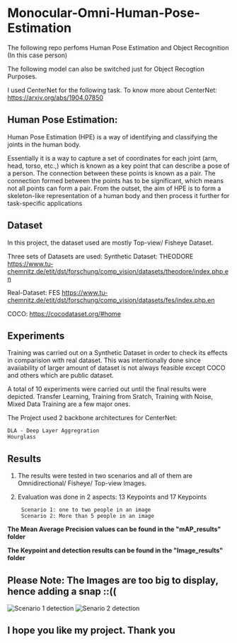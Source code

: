 # Monocular-Omni-Human-Pose-Estimation

The following repo perfoms Human Pose Estimation and Object Recognition (In this case person)

The following model can also be switched just for Object Recogtion Purposes.

I used CenterNet for the following task. To know more about CenterNet: https://arxiv.org/abs/1904.07850

## Human Pose Estimation:
Human Pose Estimation (HPE) is a way of identifying and classifying the joints in the human body.

Essentially it is a way to capture a set of coordinates for each joint (arm, head, torso, etc.,) which is known as a key point that can describe a pose of a person. The connection between these points is known as a pair.
The connection formed between the points has to be significant, which means not all points can form a pair. From the outset, the aim of HPE is to form a skeleton-like representation of a human body and then process it further for task-specific applications

## Dataset
In this project, the dataset used are mostly Top-view/ Fisheye Dataset.

Three sets of Datasets are used: 
Synthetic Dataset: THEODORE https://www.tu-chemnitz.de/etit/dst/forschung/comp_vision/datasets/theodore/index.php.en

Real-Dataset: 
FES https://www.tu-chemnitz.de/etit/dst/forschung/comp_vision/datasets/fes/index.php.en

COCO: https://cocodataset.org/#home

## Experiments

Training was carried out on a Synthetic Dataset in order to check its effects in comparision with real dataset.
This was intentionally done since avaiiability of larger amount of dataset is not always feasible except COCO and others which are public dataset.

A total of 10 experiments were carried out until the final results were depicted. 
Transfer Learning, Training from Sratch, Training with Noise, Mixed Data Training are a few major ones.

The Project used 2 backbone architectures for CenterNet:
    
    DLA - Deep Layer Aggregration
    Hourglass
    
## Results

1. The results were tested in two scenarios and all of them are Omnidirectional/ Fisheye/ Top-view Images.
2. Evaluation was done in 2 aspects: 13 Keypoints and 17 Keypoints

        Scenario 1: one to two people in an image
        Scenario 2: More than 5 people in an image

**The Mean Average Precision values can be found in the "mAP_results" folder** 

**The Keypoint and detection results can be found in the "Image_results" folder**

## Please Note: The Images are too big to display, hence adding a snap ::((
![Scenario 1 detection](https://user-images.githubusercontent.com/85514219/227794635-54710f78-ac3b-406e-9285-5e017780b000.png)
![Senario 2 detection](https://user-images.githubusercontent.com/85514219/227794637-2127f11a-16ca-48a4-bec6-fcc106196eb4.png)

## I hope you like my project. Thank you
